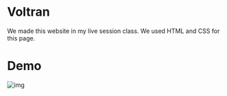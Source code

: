 # Voltran
We made this website in my live session class. We used HTML and CSS for this page.


# Demo

![img](https://media.giphy.com/media/PVKaDJmQEqOp0OPh2q/giphy.gif)
